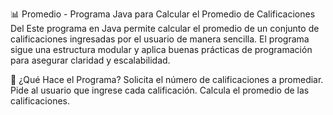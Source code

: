 📊 Promedio - Programa Java para Calcular el Promedio de Calificaciones
Del
Este programa en Java permite calcular el promedio de un conjunto de calificaciones ingresadas por el usuario de manera sencilla. El programa sigue una estructura modular y aplica buenas prácticas de programación para asegurar claridad y escalabilidad.

🔧 ¿Qué Hace el Programa?
Solicita el número de calificaciones a promediar.
Pide al usuario que ingrese cada calificación.
Calcula el promedio de las calificaciones.
